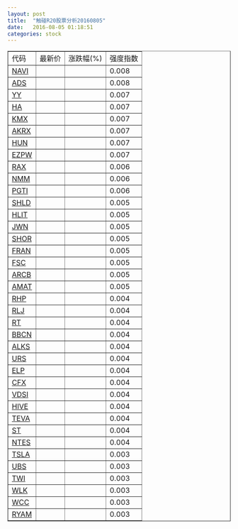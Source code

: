 ```yaml
---
layout: post
title:  "触碰R20股票分析20160805"
date:   2016-08-05 01:18:51
categories: stock
---
```

<script type="text/javascript">
var stockList = []
stockList.push('gb_navi');
stockList.push('gb_ads');
stockList.push('gb_yy');
stockList.push('gb_ha');
stockList.push('gb_kmx');
stockList.push('gb_akrx');
stockList.push('gb_hun');
stockList.push('gb_ezpw');
stockList.push('gb_rax');
stockList.push('gb_nmm');
stockList.push('gb_pgti');
stockList.push('gb_shld');
stockList.push('gb_hlit');
stockList.push('gb_jwn');
stockList.push('gb_shor');
stockList.push('gb_fran');
stockList.push('gb_fsc');
stockList.push('gb_arcb');
stockList.push('gb_amat');
stockList.push('gb_rhp');
stockList.push('gb_rlj');
stockList.push('gb_rt');
stockList.push('gb_bbcn');
stockList.push('gb_alks');
stockList.push('gb_urs');
stockList.push('gb_elp');
stockList.push('gb_cfx');
stockList.push('gb_vdsi');
stockList.push('gb_hive');
stockList.push('gb_teva');
stockList.push('gb_st');
stockList.push('gb_ntes');
stockList.push('gb_tsla');
stockList.push('gb_ubs');
stockList.push('gb_twi');
stockList.push('gb_wlk');
stockList.push('gb_wcc');
stockList.push('gb_ryam');
</script>

<table border="1">
 <tr>
 <td>代码</td>
  <td>最新价</td>
  <td>涨跌幅(%)</td>
 <td>强度指数</td>
</tr>
  <tr id="navi"><td><a href="http://stock.finance.sina.com.cn/usstock/quotes/NAVI.html" target="_blank">NAVI</a></td><td></td><td></td><td>0.008</td></tr>
  <tr id="ads"><td><a href="http://stock.finance.sina.com.cn/usstock/quotes/ADS.html" target="_blank">ADS</a></td><td></td><td></td><td>0.008</td></tr>
  <tr id="yy"><td><a href="http://stock.finance.sina.com.cn/usstock/quotes/YY.html" target="_blank">YY</a></td><td></td><td></td><td>0.007</td></tr>
  <tr id="ha"><td><a href="http://stock.finance.sina.com.cn/usstock/quotes/HA.html" target="_blank">HA</a></td><td></td><td></td><td>0.007</td></tr>
  <tr id="kmx"><td><a href="http://stock.finance.sina.com.cn/usstock/quotes/KMX.html" target="_blank">KMX</a></td><td></td><td></td><td>0.007</td></tr>
  <tr id="akrx"><td><a href="http://stock.finance.sina.com.cn/usstock/quotes/AKRX.html" target="_blank">AKRX</a></td><td></td><td></td><td>0.007</td></tr>
  <tr id="hun"><td><a href="http://stock.finance.sina.com.cn/usstock/quotes/HUN.html" target="_blank">HUN</a></td><td></td><td></td><td>0.007</td></tr>
  <tr id="ezpw"><td><a href="http://stock.finance.sina.com.cn/usstock/quotes/EZPW.html" target="_blank">EZPW</a></td><td></td><td></td><td>0.007</td></tr>
  <tr id="rax"><td><a href="http://stock.finance.sina.com.cn/usstock/quotes/RAX.html" target="_blank">RAX</a></td><td></td><td></td><td>0.006</td></tr>
  <tr id="nmm"><td><a href="http://stock.finance.sina.com.cn/usstock/quotes/NMM.html" target="_blank">NMM</a></td><td></td><td></td><td>0.006</td></tr>
  <tr id="pgti"><td><a href="http://stock.finance.sina.com.cn/usstock/quotes/PGTI.html" target="_blank">PGTI</a></td><td></td><td></td><td>0.006</td></tr>
  <tr id="shld"><td><a href="http://stock.finance.sina.com.cn/usstock/quotes/SHLD.html" target="_blank">SHLD</a></td><td></td><td></td><td>0.005</td></tr>
  <tr id="hlit"><td><a href="http://stock.finance.sina.com.cn/usstock/quotes/HLIT.html" target="_blank">HLIT</a></td><td></td><td></td><td>0.005</td></tr>
  <tr id="jwn"><td><a href="http://stock.finance.sina.com.cn/usstock/quotes/JWN.html" target="_blank">JWN</a></td><td></td><td></td><td>0.005</td></tr>
  <tr id="shor"><td><a href="http://stock.finance.sina.com.cn/usstock/quotes/SHOR.html" target="_blank">SHOR</a></td><td></td><td></td><td>0.005</td></tr>
  <tr id="fran"><td><a href="http://stock.finance.sina.com.cn/usstock/quotes/FRAN.html" target="_blank">FRAN</a></td><td></td><td></td><td>0.005</td></tr>
  <tr id="fsc"><td><a href="http://stock.finance.sina.com.cn/usstock/quotes/FSC.html" target="_blank">FSC</a></td><td></td><td></td><td>0.005</td></tr>
  <tr id="arcb"><td><a href="http://stock.finance.sina.com.cn/usstock/quotes/ARCB.html" target="_blank">ARCB</a></td><td></td><td></td><td>0.005</td></tr>
  <tr id="amat"><td><a href="http://stock.finance.sina.com.cn/usstock/quotes/AMAT.html" target="_blank">AMAT</a></td><td></td><td></td><td>0.005</td></tr>
  <tr id="rhp"><td><a href="http://stock.finance.sina.com.cn/usstock/quotes/RHP.html" target="_blank">RHP</a></td><td></td><td></td><td>0.004</td></tr>
  <tr id="rlj"><td><a href="http://stock.finance.sina.com.cn/usstock/quotes/RLJ.html" target="_blank">RLJ</a></td><td></td><td></td><td>0.004</td></tr>
  <tr id="rt"><td><a href="http://stock.finance.sina.com.cn/usstock/quotes/RT.html" target="_blank">RT</a></td><td></td><td></td><td>0.004</td></tr>
  <tr id="bbcn"><td><a href="http://stock.finance.sina.com.cn/usstock/quotes/BBCN.html" target="_blank">BBCN</a></td><td></td><td></td><td>0.004</td></tr>
  <tr id="alks"><td><a href="http://stock.finance.sina.com.cn/usstock/quotes/ALKS.html" target="_blank">ALKS</a></td><td></td><td></td><td>0.004</td></tr>
  <tr id="urs"><td><a href="http://stock.finance.sina.com.cn/usstock/quotes/URS.html" target="_blank">URS</a></td><td></td><td></td><td>0.004</td></tr>
  <tr id="elp"><td><a href="http://stock.finance.sina.com.cn/usstock/quotes/ELP.html" target="_blank">ELP</a></td><td></td><td></td><td>0.004</td></tr>
  <tr id="cfx"><td><a href="http://stock.finance.sina.com.cn/usstock/quotes/CFX.html" target="_blank">CFX</a></td><td></td><td></td><td>0.004</td></tr>
  <tr id="vdsi"><td><a href="http://stock.finance.sina.com.cn/usstock/quotes/VDSI.html" target="_blank">VDSI</a></td><td></td><td></td><td>0.004</td></tr>
  <tr id="hive"><td><a href="http://stock.finance.sina.com.cn/usstock/quotes/HIVE.html" target="_blank">HIVE</a></td><td></td><td></td><td>0.004</td></tr>
  <tr id="teva"><td><a href="http://stock.finance.sina.com.cn/usstock/quotes/TEVA.html" target="_blank">TEVA</a></td><td></td><td></td><td>0.004</td></tr>
  <tr id="st"><td><a href="http://stock.finance.sina.com.cn/usstock/quotes/ST.html" target="_blank">ST</a></td><td></td><td></td><td>0.004</td></tr>
  <tr id="ntes"><td><a href="http://stock.finance.sina.com.cn/usstock/quotes/NTES.html" target="_blank">NTES</a></td><td></td><td></td><td>0.004</td></tr>
  <tr id="tsla"><td><a href="http://stock.finance.sina.com.cn/usstock/quotes/TSLA.html" target="_blank">TSLA</a></td><td></td><td></td><td>0.003</td></tr>
  <tr id="ubs"><td><a href="http://stock.finance.sina.com.cn/usstock/quotes/UBS.html" target="_blank">UBS</a></td><td></td><td></td><td>0.003</td></tr>
  <tr id="twi"><td><a href="http://stock.finance.sina.com.cn/usstock/quotes/TWI.html" target="_blank">TWI</a></td><td></td><td></td><td>0.003</td></tr>
  <tr id="wlk"><td><a href="http://stock.finance.sina.com.cn/usstock/quotes/WLK.html" target="_blank">WLK</a></td><td></td><td></td><td>0.003</td></tr>
  <tr id="wcc"><td><a href="http://stock.finance.sina.com.cn/usstock/quotes/WCC.html" target="_blank">WCC</a></td><td></td><td></td><td>0.003</td></tr>
  <tr id="ryam"><td><a href="http://stock.finance.sina.com.cn/usstock/quotes/RYAM.html" target="_blank">RYAM</a></td><td></td><td></td><td>0.003</td></tr>
</table>
